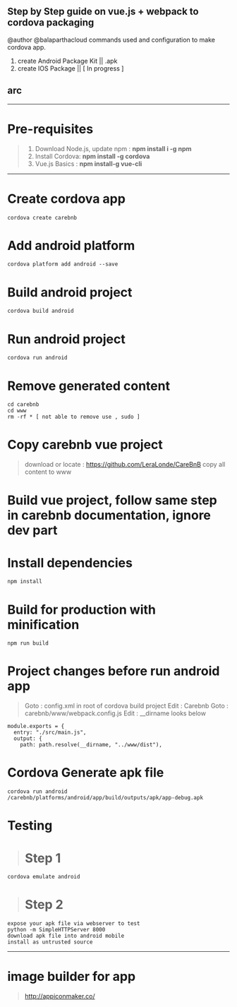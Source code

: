 ## Step by Step guide on vue.js + webpack to cordova packaging
@author @balaparthacloud
commands used and configuration to make cordova app.
1. create Android Package Kit  || .apk
2. create IOS Package ||  [ In progress ]

## arc

---

# Pre-requisites
>1. Download Node.js, update npm  : **npm install i -g npm**
>1. Install Cordova: **npm install -g cordova**
>1. Vue.js Basics : **npm install-g vue-cli**

---

# Create cordova app
```
cordova create carebnb
```

# Add android platform
```
cordova platform add android --save
```

# Build android project
```
cordova build android
```

# Run android project
```
cordova run android
```

# Remove generated content
```
cd carebnb
cd www
rm -rf * [ not able to remove use , sudo ]
```

# Copy carebnb vue project 
> download or locate : https://github.com/LeraLonde/CareBnB
> copy all content to www

# Build vue project, follow same step in carebnb documentation, ignore dev part
# Install dependencies
```
npm install
```
# Build for production with minification
```
npm run build
```

# Project changes before run android app
> Goto : config.xml in root of cordova build project 
> Edit : <name>Carebnb</name>
> Goto : carebnb/www/webpack.config.js
> Edit : __dirname looks below

```
module.exports = {
  entry: "./src/main.js",
  output: {
    path: path.resolve(__dirname, "../www/dist"),
```

# Cordova Generate apk file
```
cordova run android
/carebnb/platforms/android/app/build/outputs/apk/app-debug.apk
```

# Testing

> # Step 1
```
cordova emulate android
```

> # Step 2
```
expose your apk file via webserver to test
python -m SimpleHTTPServer 8000
download apk file into android mobile
install as untrusted source
```

---

# image builder for app
> http://appiconmaker.co/
